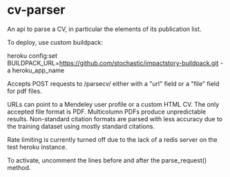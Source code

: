 cv-parser
=========

An api to parse a CV, in particular the elements of its publication list.

To deploy, use custom buildpack:

heroku config:set BUILDPACK_URL=https://github.com/stochastic/impactstory-buildpack.git -a heroku_app_name

Accepts POST requests to /parsecv/ either with a "url" field or a "file" field for pdf files.

URLs can point to a Mendeley user profile or a custom HTML CV.
The only accepted file format is PDF. Multicolumn PDFs produce unpredictable results.
Non-standard citation formats are parsed with less accuracy due to the training dataset
using mostly standard citations. 

Rate limiting is currently turned off due to the lack of a redis server
on the test heroku instance. 

To activate, uncomment the lines before and after the parse_request() method.
